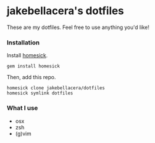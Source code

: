 # jakebellacera's dotfiles

These are my dotfiles. Feel free to use anything you'd like!

### Installation

Install [homesick](https://github.com/technicalpickles/homesick).

    gem install homesick

Then, add this repo.

    homesick clone jakebellacera/dotfiles
    homesick symlink dotfiles

### What I use

* osx
* zsh
* (g)vim
